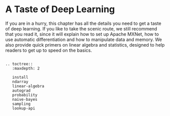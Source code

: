 # A Taste of Deep Learning

If you are in a hurry, this chapter has all the details you need to
get a taste of deep learning. If you like to take the scenic route, we
still recommend that you read it, since it will explain how to set up
Apache MXNet, how to use automatic differentiation and how to
manipulate data and memory. We also provide quick primers on linear
algebra and statistics, designed to help readers to get up to speed on
the basics.

```eval_rst

.. toctree::
   :maxdepth: 2

   install
   ndarray
   linear-algebra
   autograd
   probability
   naive-bayes
   sampling
   lookup-api

```
